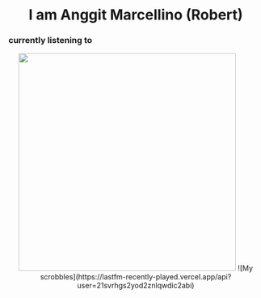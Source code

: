 <h1 align= "center"><b> I am Anggit Marcellino (Robert)</b></h1>

### currently listening to
<p align="center">  <img src="https://media.giphy.com/media/jPGMVVCDzfQdeaxm2t/giphy.gif" width="430px">
![My scrobbles](https://lastfm-recently-played.vercel.app/api?user=21svrhgs2yod2znlqwdic2abi)




